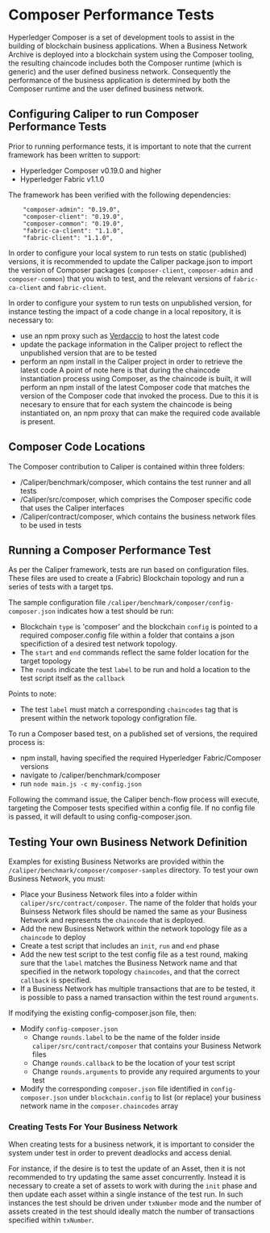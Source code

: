 # Composer Performance Tests
Hyperledger Composer is a set of development tools to assist in the building of blockchain business applications. When a Business Network Archive is deployed into a blockchain system using the Composer tooling, the resulting chaincode includes both the Composer runtime (which is generic) and the user defined business network. Consequently the performance of the business application is determined by both the Composer runtime and the user defined business network.

## Configuring Caliper to run Composer Performance Tests
Prior to running performance tests, it is important to note that the current framework has been written to support:
- Hyperledger Composer v0.19.0 and higher
- Hyperledger Fabric v1.1.0

The framework has been verified with the following dependencies:

```
    "composer-admin": "0.19.0",
    "composer-client": "0.19.0",
    "composer-common": "0.19.0",
    "fabric-ca-client": "1.1.0",
    "fabric-client": "1.1.0",
```

In order to configure your local system to run tests on static (published) versions, it is recommended to update the Caliper package.json to import the version of Composer packages (`composer-client`, `composer-admin` and `composer-common`) that you wish to test, and the relevant versions of `fabric-ca-client` and `fabric-client`.

In order to configure your system to run tests on unpublished version, for instance testing the impact of a code change in a local repository, it is necessary to:
- use an npm proxy such as [Verdaccio](https://github.com/verdaccio/verdaccio) to host the latest code
- update the package information in the Caliper project to reflect the unpublished version that are to be tested
- perform an npm install in the Caliper project in order to retrieve the latest code
A point of note here is that during the chaincode instantiation process using Composer, as the chaincode is built, it will perform an npm install of the latest Composer code that matches the version of the Composer code that invoked the process. Due to this it is necesary to ensure that for each system the chaincode is being instantiated on, an npm proxy that can make the required code available is present.

## Composer Code Locations
The Composer contribution to Caliper is contained within three folders:
- /Caliper/benchmark/composer, which contains the test runner and all tests
- /Caliper/src/composer, which comprises the Composer specific code that uses the Caliper interfaces
- /Caliper/contract/composer, which contains the business network files to be used in tests

## Running a Composer Performance Test
As per the Caliper framework, tests are run based on configuration files. These files are used to create a (Fabric) Blockchain topology and run a series of tests with a target tps.

The sample configuration file `/caliper/benchmark/composer/config-composer.json` indicates how a test should be run:
- Blockchain `type` is 'composer' and the blockchain `config` is pointed to a required composer.config file within a folder that contains a json specifiction of a desired test network topology.
- The `start` and `end` commands reflect the same folder location for the target topology
- The `rounds` indicate the test `label` to be run and hold a location to the test script itself as the `callback`

Points to note:
- The test `label` must match a corresponding `chaincodes` tag that is present within the network topology configration file.

To run a Composer based test, on a published set of versions, the required process is:
- npm install, having specified the required Hyperledger Fabric/Composer versions
- navigate to /caliper/benchmark/composer
- run `node main.js -c my-config.json`

Following the command issue, the Caliper bench-flow process will execute, targeting the Composer tests specified within a config file. If no config file is passed, it will default to using config-composer.json. 

## Testing Your own Business Network Definition
Examples for existing Business Networks are provided within the `/caliper/benchmark/composer/composer-samples` directory. To test your own Business Network, you must:
- Place your Business Network files into a folder within `caliper/src/contract/composer`. The name of the folder that holds your Buinsess Network files should be named the same as your Business Network and represents the `chaincode` that is deployed.
- Add the new Business Network within the network topology file as a `chaincode` to deploy
- Create a test script that includes an `init`, `run` and `end` phase
- Add the new test script to the test config file as a test round, making sure that the `label` matches the Business Network name and that specified in the network topology `chaincodes`, and that the correct `callback` is specified.
- If a Business Network has multiple transactions that are to be tested, it is possible to pass a named transaction within the test round `arguments`.


If modifying the existing config-composer.json file, then:
- Modify `config-composer.json` 
  - Change `rounds.label` to be the name of the folder inside `caliper/src/contract/composer` that contains your Business Network files
  - Change `rounds.callback` to be the location of your test script
  - Change `rounds.arguments` to provide any required arguments to your test
- Modify the corresponding `composer.json` file identified in `config-composer.json` under `blockchain.config` to list (or replace) your business network name in the `composer.chaincodes` array

### Creating Tests For Your Business Network
When creating tests for a business network, it is important to consider the system under test in order to prevent deadlocks and access denial. 

For instance, if the desire is to test the update of an Asset, then it is not recommended to try updating the same asset concurrently. Instead it is necessary to create a set of assets to work with during the `init` phase and then update each asset within a single instance of the test run. In such instances the test should be driven under `txNumber` mode and the number of assets created in the test should ideally match the number of transactions specified within `txNumber`.